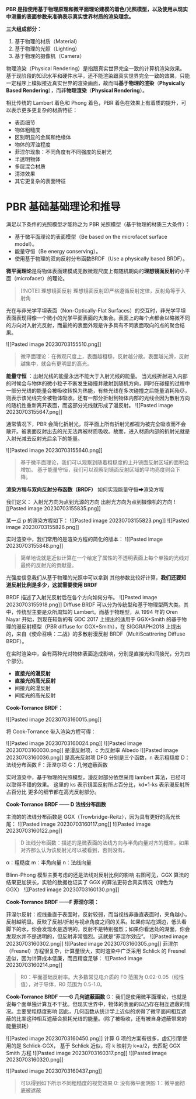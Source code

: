 **PBR 是指使用基于物理原理和微平面理论建模的着色/光照模型，以及使用从现实中测量的表面参数来准确表示真实世界材质的渲染理念。**

**三大组成部分：**
1. 基于物理的材质（Material）
2. 基于物理的光照（Lighting）
3. 基于物理的摄像机（Camera）


物理渲染（Physical Rendering）是指跟真实世界完全一致的计算机渲染效果。基于现阶段的知识水平和硬件水平，还不能渲染跟真实世界完全一致的效果，只能一定程序上模拟接近真实世界的渲染画面，故而叫**基于物理的渲染**（**Physically Based Rendering**），而非**物理渲染**（**Physical Rendering**）。

相比传统的 Lambert 着色和 Phong 着色，PBR 着色在效果上有着质的提升，可以表示更多更复杂的材质特征：

*   表面细节
*   物体粗糙度
*   区别明显的金属和绝缘体
*   物体的浑浊程度
*   菲涅尔现象：不同角度有不同强度的反射光
*   半透明物体
*   多层混合材质
*   清漆效果
*   其它更复杂的表面特征

# PBR 基础基础理论和推导
满足以下条件的光照模型才能称之为 PBR 光照模型（基于物理的材质三大条件）：
*   基于微平面理论的表面模型（Be based on the microfacet surface model）。
*   能量守恒（Be energy conserving）。
*   使用基于物理的双向反射分布函数BRDF（Use a physically based BRDF）。

**微平面理论**是将物体表面建模成无数微观尺度上有随机朝向的**理想镜面反射**的小平面（microfacet）的理论。

> [!NOTE] 理想镜面反射
> 理想镜面反射即严格遵循反射定律，反射角等于入射角

光在与非光学平坦表面（Non-Optically-Flat Surfaces）的交互时，非光学平坦表面表现得像一个微小的光学平面表面的大集合。表面上的每个点都会以略微不同的方向对入射光反射，而最终的表面外观是许多具有不同表面取向的点的聚合结果。



![[Pasted image 20230703155510.png]]
>微平面理论：在微观尺度上，表面越粗糙，反射越分散。表面越光滑，反射越集中，就会有更明显的高光。


**能量守恒** ：出射光线的能量永远不能大于入射光线的能量。
当光线折射进入内部的时候会与物体的微小粒子不断发生碰撞并散射到随机方向，同时在碰撞的过程中一部分光线的能量会被吸收转换为热能，有些光线在多次碰撞之后能量消耗殆尽，则表示该光线完全被物体吸收。还有一部分折射到物体内部的光线会因为散射方向的随机性重新离开表面，而这部分光线就形成了漫反射。
![[Pasted image 20230703155647.png]]

通常情况下，PBR 会简化折射光，将平面上所有折射光都视为被完全吸收而不会散开。被表面反射出去的光无法再被材质吸收。故而，进入材质内部的折射光就是入射光减去反射光后余下的能量。

![[Pasted image 20230703155640.png]]
>基于微平面理论，我们可以观察到随着粗糙度的上升镜面反射区域的面积会增加。
>基于能量守恒，我们可以观察到镜面反射区域的平均亮度则会下降。

**渲染方程与双向反射分布函数（BRDF）**
如何实现能量守恒➡渲染方程

我们定义：
入射光方向为点到光源的方向
出射光方向为点到摄像机的方向
![[Pasted image 20230703155835.png]]

某一点 p 的渲染方程如下：
![[Pasted image 20230703155823.png]]
![[Pasted image 20230703155826.png]]

实时渲染中，我们常用的是渲染方程的简化的版本：
![[Pasted image 20230703155848.png]]
>简单地说就是近似计算在一个给定了属性的不透明表面上每个单独的光线对最终的反射光的贡献量。

光强度信息我们从基于物理的光照中可以拿到
其他参数比较好计算，**我们还要知道反射比例是多少，这就需要使用 BRDF**


BRDF 描述了入射光反射后在各个方向如何分布。
![[Pasted image 20230703155918.png]]
Diffuse BRDF 可以分为传统型和基于物理型两大类。其中，传统型主要是众所周知的 Lambert。而基于物理型，从 1994 年的 Oren Nayar 开始，到现在较新的有 GDC 2017 上提出的适用于 GGX+Smith 的基于物理的漫反射模型（PBR diffuse for GGX+Smith），在 SIGGRAPH2018 上提出的，来自《使命召唤：二战》的多散射漫反射 BRDF（MultiScattrering Diffuse BRDF）。

在实时渲染中，会有两种光对物体表面造成影响，分别是直接光和间接光，分为四个部分。
- **直接光的漫反射**
- **直接光的高光反射**
- 间接光的漫反射
- 间接光的高光反射

**Cook-Torrance BRDF：**

![[Pasted image 20230703160015.png]]

将 Cook-Torrance 带入渲染方程可得：

![[Pasted image 20230703160024.png]]
![[Pasted image 20230703160030.png]] 是漫反射项，c 为反射率 Albedo
![[Pasted image 20230703160036.png]] 是高光反射项
DFG 分别是三个函数，n 表示粗糙度
D：法线分布函数
F：菲涅尔项
G：几何遮蔽函数

实时渲染中，基于物理的光照模型，漫反射部分依然采用 lambert 算法，已经可以取得不错的效果。
这里的 ks 表示镜面反射所占百分比，kd=1-ks 表示漫反射所占百分比
更多的细节都在高光反射部分。

**Cook-Torrance BRDF —— D 法线分布函数**

主流的的法线分布函数是 GGX（Trowbridge-Reitz），因为具有更好的高光长尾：
![[Pasted image 20230703160117.png]]
![[Pasted image 20230703160122.png]]
>D 法线分布函数：描述的是微表面的法线方向与半角向量对齐的概率，如果对齐那么认为该反射光可以被看到，否则没有。

α：粗糙度
m：半角向量
n：法线向量

Blinn-Phong 模型主要考虑的还是法线对反射比例的影响
右图可见，GGX 算法的结果更加狭长，实验的数据也证实了 GGX 的算法更符合真实情况（绿色为 GGX）
![[Pasted image 20230703160130.png]]


**Cook-Torrance BRDF ——F 菲涅尔项：**

菲涅尔反射：视线垂直于表面时，反射较弱，而当视线非垂直表面时，夹角越小，反射越明显。反映了反射/折射与视点角度之间的关系。如果你站在湖边，低头看脚下的水，你会发现水是透明的，反射不是特别强烈；如果你看远处的湖面，你会发现水并不是透明的，但反射非常强烈。这就是“菲涅尔效应”。
![[Pasted image 20230703160302.png]]
![[Pasted image 20230703160305.png]]
菲涅尔（Fresnel）方程很复杂，计算量很大，实时渲染中广泛采用 Schlick 的 Fresnel 近似，因为计算成本低廉，而且精度足够：
![[Pasted image 20230703160214.png]]
>R0：平面基础反射率。大多数常见电介质的 F0 范围为 0.02-0.05（线性值），对于导体，R0 范围为 0.5-1.0。


**Cook-Torrance BRDF ——G 几何遮蔽函数**
G：我们是使用微平面理论，也就是说每个面单独计算互不干扰。但现实世界中，物体的表面的凹凸存在相互遮蔽的情况。主要受粗糙度影响
因此，几何函数从统计学上近似的求得了微平面间相互遮蔽的比率这种相互遮蔽会损耗光线的能量。(除了被吸收，还有被自身遮蔽带来的能量损耗）

![[Pasted image 20230703160450.png]]
计算 G 项的方案有很多，虚幻引擎使用的是 Schlick-GGX，
基于 Schlick 近似，将 k 映射为 k=a/2，去匹配 GGX Smith 方程
![[Pasted image 20230703160317.png]]
![[Pasted image 20230703160320.png]]

![[Pasted image 20230703160437.png]]
>可以得到如下所示不同粗糙度的视觉效果 0: 没有微平面阴影    1：微平面彻底被遮蔽

